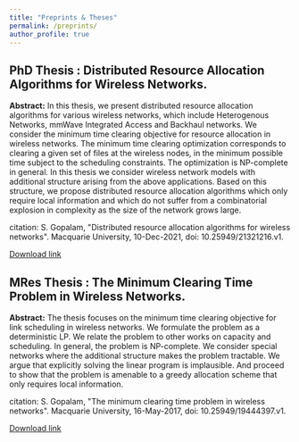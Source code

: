 ```yaml
---
title: "Preprints & Theses"
permalink: /preprints/
author_profile: true
---
```


PhD Thesis : Distributed Resource Allocation Algorithms for Wireless Networks.
--------

**Abstract:** In this thesis, we present distributed resource allocation algorithms for various wireless networks, which include Heterogenous Networks, mmWave Integrated Access and Backhaul networks. We consider the minimum time clearing objective for resource allocation in wireless networks. The minimum time clearing optimization corresponds to clearing a given set of files at the wireless nodes, in the minimum possible time subject to the scheduling constraints. The optimization is NP-complete in general. In this thesis we consider wireless network models with additional structure arising from the above applications. Based on this structure, we propose distributed resource allocation algorithms which only require local information and which do not suffer from a combinatorial explosion in complexity as the size of the network grows large.

citation: S. Gopalam, &quot;Distributed resource allocation algorithms for wireless networks&quot;. Macquarie University, 10-Dec-2021, doi: 10.25949/21321216.v1.

[Download link](https://swaroop-gopalam.github.io/files/PhD_Thesis_Swaroop.pdf)

MRes Thesis : The Minimum Clearing Time Problem in Wireless Networks.
--------

**Abstract:** The thesis focuses on the minimum time clearing objective for link scheduling in wireless networks. We formulate the problem as a deterministic LP. We relate the problem to other works on capacity and scheduling. In general, the problem is NP-complete. We consider special networks where the additional structure makes the problem tractable. We argue that explicitly solving the linear program is implausible. And proceed to show that the problem is amenable to a greedy allocation scheme that only requires local information.

citation: S. Gopalam, &quot;The minimum clearing time problem in wireless networks&quot;. Macquarie University, 16-May-2017, doi: 10.25949/19444397.v1.

[Download link](https://swaroop-gopalam.github.io/files/MRes_Thesis_Swaroop.pdf)


